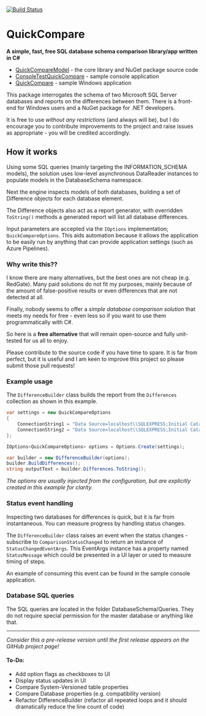 [![Build Status](https://github.com/Scandal-UK/QuickCompare/workflows/Build%20and%20Test/badge.svg)](https://github.com/Scandal-UK/QuickCompare/actions)
# QuickCompare

__A simple, fast, free SQL database schema comparison library/app written in C#__

- [QuickCompareModel](/src/QuickCompareModel) - the core library and NuGet package source code
- [ConsoleTestQuickCompare](/src/ConsoleTestQuickCompare) - sample console application
- [QuickCompare](/src/QuickCompare) - sample Windows application

This package interrogates the schema of two Microsoft SQL Server databases and reports on the differences between them. There is a front-end for Windows users and a NuGet package for .NET developers.

It is free to use _without any restrictions_ (and always will be), but I do encourage you to contribute improvements to the project and raise issues as appropriate - you will be credited accordingly.

## How it works

Using some SQL queries (mainly targeting the INFORMATION_SCHEMA models), the solution uses low-level asynchronous DataReader instances to populate models in the DatabaseSchema namespace.

Next the engine inspects models of both databases, building a set of Difference objects for each database element.

The Difference objects also act as a report generator, with overridden `ToString()` methods a generated report will list all database differences.

Input parameters are accepted via the `IOptions` implementation; `QuickCompareOptions`. This aids automation because it allows the application to be easily run by anything that can provide application settings (such as Azure Pipelines).

### Why write this??

I know there are many alternatives, but the best ones are not cheap (e.g. RedGate). Many paid solutions do not fit my purposes, mainly because of the amount of false-positive results or even differences that are not detected at all.

Finally, nobody seems to offer a _simple database comparison solution_ that meets my needs for free - even less so if you want to use them programmatically with C#.

So here is a __free alternative__ that will remain open-source and fully unit-tested for us all to enjoy.

Please contribute to the source code if you have time to spare. It is far from perfect, but it is useful and I am keen to improve this project so please submit those pull requests!

### Example usage

The `DifferenceBuilder` class builds the report from the `Differences` collection as shown in this example.

```C#
var settings = new QuickCompareOptions
{
    ConnectionString1 = "Data Source=localhost\\SQLEXPRESS;Initial Catalog=Northwind1;Integrated Security=True",
    ConnectionString2 = "Data Source=localhost\\SQLEXPRESS;Initial Catalog=Northwind2;Integrated Security=True",
};

IOptions<QuickCompareOptions> options = Options.Create(settings);

var builder = new DifferenceBuilder(options);
builder.BuildDifferences();
string outputText = builder.Differences.ToString();
```

_The options are usually injected from the configuration, but are explicitly created in this example for clarity._

### Status event handling

Inspecting two databases for differences is quick, but it is far from instantaneous. You can measure progress by handling status changes.

The `DifferenceBuilder` class raises an event when the status changes - subscribe to `ComparisonStatusChanged` to return an instance of `StatusChangedEventArgs`. This EventArgs instance has a property named `StatusMessage` which could be presented in a UI layer or used to measure timing of steps.

An example of consuming this event can be found in the sample console application.

### Database SQL queries

The SQL queries are located in the folder DatabaseSchema/Queries. They do not require special permission for the master database or anything like that.

---

_Consider this a pre-release version until the first release appears on the GitHub project page!_

#### To-Do:
- Add option flags as checkboxes to UI
- Display status updates in UI
- Compare System-Versioned table properties
- Compare Database properties (e.g. compatibility version)
- Refactor DifferenceBuilder (refactor all repeated loops and it should dramatically reduce the line count of code)
